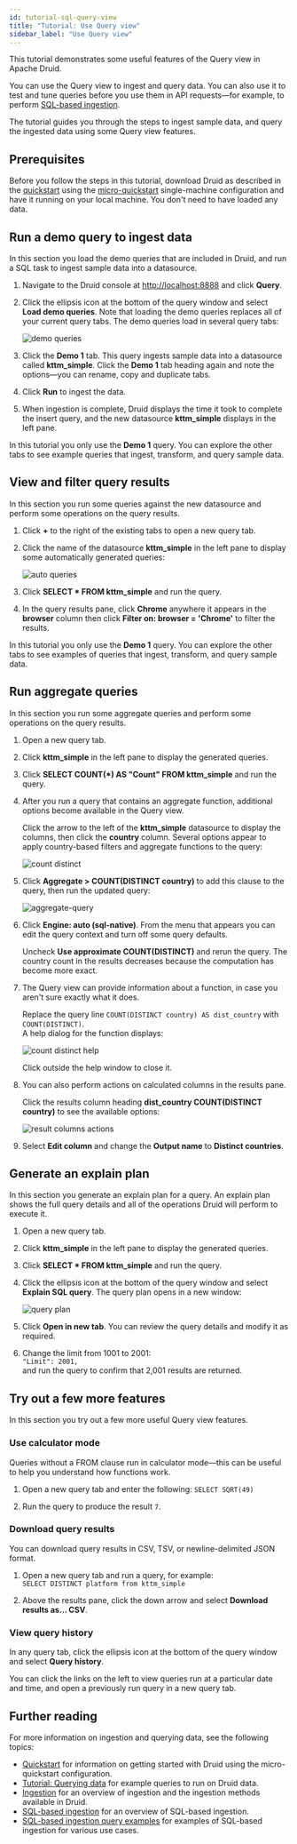 ```yaml
---
id: tutorial-sql-query-view
title: "Tutorial: Use Query view"
sidebar_label: "Use Query view"
---
```


<!--
  ~ Licensed to the Apache Software Foundation (ASF) under one
  ~ or more contributor license agreements.  See the NOTICE file
  ~ distributed with this work for additional information
  ~ regarding copyright ownership.  The ASF licenses this file
  ~ to you under the Apache License, Version 2.0 (the
  ~ "License"); you may not use this file except in compliance
  ~ with the License.  You may obtain a copy of the License at
  ~
  ~   http://www.apache.org/licenses/LICENSE-2.0
  ~
  ~ Unless required by applicable law or agreed to in writing,
  ~ software distributed under the License is distributed on an
  ~ "AS IS" BASIS, WITHOUT WARRANTIES OR CONDITIONS OF ANY
  ~ KIND, either express or implied.  See the License for the
  ~ specific language governing permissions and limitations
  ~ under the License.
  -->


This tutorial demonstrates some useful features of the Query view in Apache Druid.

You can use the Query view to ingest and query data. You can also use it to test and tune queries before you use them in API requests&mdash;for example, to perform [SQL-based ingestion](../multi-stage-query/api.md).

The tutorial guides you through the steps to ingest sample data, and query the ingested data using some Query view features.

## Prerequisites

Before you follow the steps in this tutorial, download Druid as described in the [quickstart](./index.md) using the [micro-quickstart](../operations/single-server.md#micro-quickstart-4-cpu-16gib-ram) single-machine configuration and have it running on your local machine. You don't need to have loaded any data.

## Run a demo query to ingest data

In this section you load the demo queries that are included in Druid, and run a SQL task to ingest sample data into a datasource.

1. Navigate to the Druid console at [http://localhost:8888](http://localhost:8888) and click **Query**.

2. Click the ellipsis icon at the bottom of the query window and select **Load demo queries**. Note that loading the demo queries replaces all of your current query tabs. The demo queries load in several query tabs:

   ![demo queries](../assets/tutorial-sql-demo-queries.png)

3. Click the **Demo 1** tab. This query ingests sample data into a datasource called **kttm_simple**. Click the **Demo 1** tab heading again and note the options&mdash;you can rename, copy and duplicate tabs.

4. Click **Run** to ingest the data.

5. When ingestion is complete, Druid displays the time it took to complete the insert query, and the new datasource **kttm_simple** displays in the left pane.

In this tutorial you only use the **Demo 1** query. You can explore the other tabs to see example queries that ingest, transform, and query sample data.

## View and filter query results

In this section you run some queries against the new datasource and perform some operations on the query results.

1. Click **+** to the right of the existing tabs to open a new query tab.

2. Click the name of the datasource **kttm_simple** in the left pane to display some automatically generated queries:

   ![auto queries](../assets/tutorial-sql-auto-queries.png)

3. Click **SELECT * FROM kttm_simple** and run the query.

4. In the query results pane, click **Chrome** anywhere it appears in the **browser** column then click **Filter on: browser = 'Chrome'** to filter the results.

In this tutorial you only use the **Demo 1** query. You can explore the other tabs to see examples of queries that ingest, transform, and query sample data.

## Run aggregate queries

In this section you run some aggregate queries and perform some operations on the query results.

1. Open a new query tab.

2. Click **kttm_simple** in the left pane to display the generated queries.

3. Click **SELECT COUNT(*) AS "Count" FROM kttm_simple** and run the query.

4. After you run a query that contains an aggregate function, additional options become available in the Query view. 

   Click the arrow to the left of the **kttm_simple** datasource to display the columns, then click the **country** column. Several options appear to apply country-based filters and aggregate functions to the query:

   ![count distinct](../assets/tutorial-sql-count-distinct.png)

5. Click **Aggregate > COUNT(DISTINCT country)** to add this clause to the query, then run the updated query:

   ![aggregate-query](../assets/tutorial-sql-aggregate-query.png)

6. Click **Engine: auto (sql-native)**. From the menu that appears you can edit the query context and turn off some query defaults. 

   Uncheck **Use approximate COUNT(DISTINCT)** and rerun the query. The country count in the results decreases because the computation has become more exact.

7. The Query view can provide information about a function, in case you aren't sure exactly what it does.

   Replace the query line `COUNT(DISTINCT country) AS dist_country` with `COUNT(DISTINCT)`. 
   <br>A help dialog for the function displays:

   ![count distinct help](../assets/tutorial-sql-count-distinct-help.png)

   Click outside the help window to close it.

8. You can also perform actions on calculated columns in the results pane.

   Click the results column heading **dist_country COUNT(DISTINCT country)** to see the available options:

   ![result columns actions](../assets/tutorial-sql-result-column-actions.png)

9. Select **Edit column** and change the **Output name** to **Distinct countries**.

## Generate an explain plan

In this section you generate an explain plan for a query. An explain plan shows the full query details and all of the operations Druid will perform to execute it.

1. Open a new query tab.

2. Click **kttm_simple** in the left pane to display the generated queries.

3. Click **SELECT * FROM kttm_simple** and run the query.

4. Click the ellipsis icon at the bottom of the query window and select **Explain SQL query**. The query plan opens in a new window:

   ![query plan](../assets/tutorial-sql-query-plan.png)

5. Click **Open in new tab**. You can review the query details and modify it as required.

6. Change the limit from 1001 to 2001:
   <br>`"Limit": 2001,`
   <br>and run the query to confirm that 2,001 results are returned.

## Try out a few more features

In this section you try out a few more useful Query view features.

### Use calculator mode

Queries without a FROM clause run in calculator mode&mdash;this can be useful to help you understand how functions work.

1. Open a new query tab and enter the following:
   `SELECT SQRT(49)`

2. Run the query to produce the result `7`.

### Download query results

You can download query results in CSV, TSV, or newline-delimited JSON format.

1. Open a new query tab and run a query, for example:
   <br>`SELECT DISTINCT platform from kttm_simple`

2. Above the results pane, click the down arrow and select **Download results as… CSV**. 

### View query history

In any query tab, click the ellipsis icon at the bottom of the query window and select **Query history**. 

You can click the links on the left to view queries run at a particular date and time, and open a previously run query in a new query tab.

## Further reading

For more information on ingestion and querying data, see the following topics:

- [Quickstart](./index.md) for information on getting started with Druid using the micro-quickstart configuration.
- [Tutorial: Querying data](tutorial-query.md) for example queries to run on Druid data.
- [Ingestion](../ingestion/index.md) for an overview of ingestion and the ingestion methods available in Druid.
- [SQL-based ingestion](../multi-stage-query/index.md) for an overview of SQL-based ingestion.
- [SQL-based ingestion query examples](../multi-stage-query/examples.md) for examples of SQL-based ingestion for various use cases.
